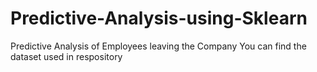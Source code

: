 # Predictive-Analysis-using-Sklearn
Predictive Analysis of Employees leaving the Company 
You can find the dataset used in respository
